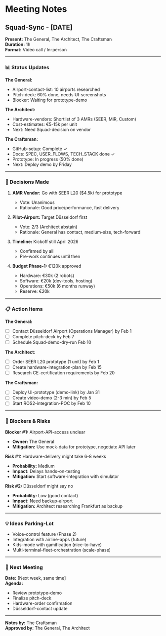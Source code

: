 # Meeting Notes

## Squad-Sync - [DATE]

**Present:** The General, The Architect, The Craftsman  
**Duration:** 1h  
**Format:** Video call / In-person

---

### 📊 Status Updates

**The General:**
- Airport-contact-list: 10 airports researched
- Pitch-deck: 60% done, needs UI-screenshots
- Blocker: Waiting for prototype-demo

**The Architect:**
- Hardware-vendors: Shortlist of 3 AMRs (SEER, MiR, Custom)
- Cost-estimates: €5-15k per unit
- Next: Need Squad-decision on vendor

**The Craftsman:**
- GitHub-setup: Complete ✓
- Docs: SPEC, USER_FLOWS, TECH_STACK done ✓
- Prototype: In progress (50% done)
- Next: Deploy demo by Friday

---

### 🎯 Decisions Made

1. **AMR Vendor:** Go with SEER L20 ($4.5k) for prototype
   - Vote: Unanimous
   - Rationale: Good price/performance, fast delivery

2. **Pilot-Airport:** Target Düsseldorf first
   - Vote: 2/3 (Architect abstain)
   - Rationale: General has contact, medium-size, tech-forward

3. **Timeline:** Kickoff still April 2026
   - Confirmed by all
   - Pre-work continues until then

4. **Budget Phase-1:** €120k approved
   - Hardware: €30k (2 robots)
   - Software: €20k (dev-tools, hosting)
   - Operations: €50k (6 months runway)
   - Reserve: €20k

---

### 📋 Action Items

**The General:**
- [ ] Contact Düsseldorf Airport (Operations Manager) by Feb 1
- [ ] Complete pitch-deck by Feb 7
- [ ] Schedule Squad-demo-dry-run Feb 10

**The Architect:**
- [ ] Order SEER L20 prototype (1 unit) by Feb 1
- [ ] Create hardware-integration-plan by Feb 15
- [ ] Research CE-certification requirements by Feb 20

**The Craftsman:**
- [ ] Deploy UI-prototype (demo-link) by Jan 31
- [ ] Create video-demo (2-3 min) by Feb 5
- [ ] Start ROS2-integration-POC by Feb 10

---

### 🚧 Blockers & Risks

**Blocker #1:** Airport-API-access unclear
- **Owner:** The General
- **Mitigation:** Use mock-data for prototype, negotiate API later

**Risk #1:** Hardware-delivery might take 6-8 weeks
- **Probability:** Medium
- **Impact:** Delays hands-on-testing
- **Mitigation:** Start software-integration with simulator

**Risk #2:** Düsseldorf might say no
- **Probability:** Low (good contact)
- **Impact:** Need backup-airport
- **Mitigation:** Architect researching Frankfurt as backup

---

### 💡 Ideas Parking-Lot

- Voice-control feature (Phase 2)
- Integration with airline-apps (future)
- Kids-mode with gamification (nice-to-have)
- Multi-terminal-fleet-orchestration (scale-phase)

---

### 📅 Next Meeting

**Date:** [Next week, same time]  
**Agenda:**
- Review prototype-demo
- Finalize pitch-deck
- Hardware-order confirmation
- Düsseldorf-contact update

---

**Notes by:** The Craftsman  
**Approved by:** The General, The Architect